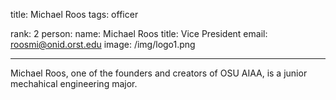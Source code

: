 title: Michael Roos
tags: officer

rank: 2
person:
    name: Michael Roos
    title: Vice President
    email: roosmi@onid.orst.edu
    image: /img/logo1.png

---

Michael Roos, one of the founders and creators of OSU AIAA, is a junior
mechahical engineering major.
